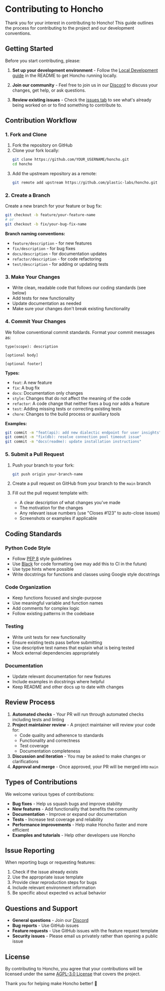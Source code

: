 # Contributing to Honcho

Thank you for your interest in contributing to Honcho! This guide outlines the process for contributing to the project and our development conventions.

## Getting Started

Before you start contributing, please:

1. **Set up your development environment** - Follow the [Local Development guide](./README.md#local-development) in the README to get Honcho running locally.

2. **Join our community** - Feel free to join us in our [Discord](http://discord.gg/plasticlabs) to discuss your changes, get help, or ask questions.

3. **Review existing issues** - Check the [issues tab](https://github.com/plastic-labs/honcho/issues) to see what's already being worked on or to find something to contribute to.

## Contribution Workflow

### 1. Fork and Clone

1. Fork the repository on GitHub
2. Clone your fork locally:
   ```bash
   git clone https://github.com/YOUR_USERNAME/honcho.git
   cd honcho
   ```
3. Add the upstream repository as a remote:
   ```bash
   git remote add upstream https://github.com/plastic-labs/honcho.git
   ```

### 2. Create a Branch

Create a new branch for your feature or bug fix:

```bash
git checkout -b feature/your-feature-name
# or
git checkout -b fix/your-bug-fix-name
```

**Branch naming conventions:**
- `feature/description` - for new features
- `fix/description` - for bug fixes  
- `docs/description` - for documentation updates
- `refactor/description` - for code refactoring
- `test/description` - for adding or updating tests

### 3. Make Your Changes

- Write clean, readable code that follows our coding standards (see below)
- Add tests for new functionality
- Update documentation as needed
- Make sure your changes don't break existing functionality

### 4. Commit Your Changes

We follow conventional commit standards. Format your commit messages as:

```
type(scope): description

[optional body]

[optional footer]
```

**Types:**
- `feat`: A new feature
- `fix`: A bug fix
- `docs`: Documentation only changes
- `style`: Changes that do not affect the meaning of the code
- `refactor`: A code change that neither fixes a bug nor adds a feature
- `test`: Adding missing tests or correcting existing tests
- `chore`: Changes to the build process or auxiliary tools

**Examples:**
```bash
git commit -m "feat(api): add new dialectic endpoint for user insights"
git commit -m "fix(db): resolve connection pool timeout issue"
git commit -m "docs(readme): update installation instructions"
```

### 5. Submit a Pull Request

1. Push your branch to your fork:
   ```bash
   git push origin your-branch-name
   ```

2. Create a pull request on GitHub from your branch to the `main` branch

3. Fill out the pull request template with:
   - A clear description of what changes you've made
   - The motivation for the changes
   - Any relevant issue numbers (use "Closes #123" to auto-close issues)
   - Screenshots or examples if applicable

## Coding Standards

### Python Code Style

- Follow [PEP 8](https://www.python.org/dev/peps/pep-0008/) style guidelines
- Use [Black](https://black.readthedocs.io/) for code formatting (we may add this to CI in the future)
- Use type hints where possible
- Write docstrings for functions and classes using Google style docstrings

### Code Organization

- Keep functions focused and single-purpose
- Use meaningful variable and function names
- Add comments for complex logic
- Follow existing patterns in the codebase

### Testing

- Write unit tests for new functionality
- Ensure existing tests pass before submitting
- Use descriptive test names that explain what is being tested
- Mock external dependencies appropriately

### Documentation

- Update relevant documentation for new features
- Include examples in docstrings where helpful
- Keep README and other docs up to date with changes

## Review Process

1. **Automated checks** - Your PR will run through automated checks including tests and linting
2. **Project maintainer review** - A project maintainer will review your code for:
   - Code quality and adherence to standards
   - Functionality and correctness
   - Test coverage
   - Documentation completeness
3. **Discussion and iteration** - You may be asked to make changes or clarifications
4. **Approval and merge** - Once approved, your PR will be merged into `main`

## Types of Contributions

We welcome various types of contributions:

- **Bug fixes** - Help us squash bugs and improve stability
- **New features** - Add functionality that benefits the community
- **Documentation** - Improve or expand our documentation
- **Tests** - Increase test coverage and reliability
- **Performance improvements** - Help make Honcho faster and more efficient
- **Examples and tutorials** - Help other developers use Honcho

## Issue Reporting

When reporting bugs or requesting features:

1. Check if the issue already exists
2. Use the appropriate issue template
3. Provide clear reproduction steps for bugs
4. Include relevant environment information
5. Be specific about expected vs actual behavior

## Questions and Support

- **General questions** - Join our [Discord](http://discord.gg/plasticlabs)
- **Bug reports** - Use GitHub issues
- **Feature requests** - Use GitHub issues with the feature request template
- **Security issues** - Please email us privately rather than opening a public issue

## License

By contributing to Honcho, you agree that your contributions will be licensed under the same [AGPL-3.0 License](./LICENSE) that covers the project.

Thank you for helping make Honcho better! 🫡

